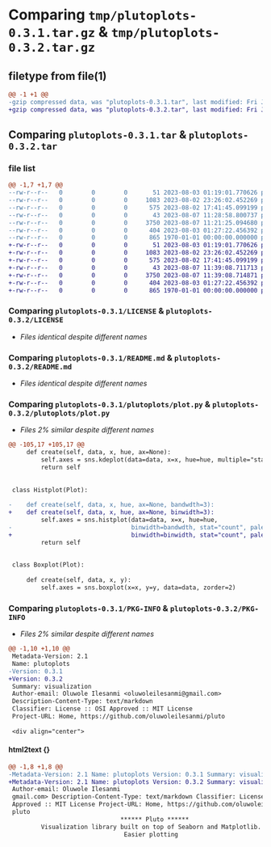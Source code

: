 # Comparing `tmp/plutoplots-0.3.1.tar.gz` & `tmp/plutoplots-0.3.2.tar.gz`

## filetype from file(1)

```diff
@@ -1 +1 @@
-gzip compressed data, was "plutoplots-0.3.1.tar", last modified: Fri Jan  1 00:00:00 2016, max compression
+gzip compressed data, was "plutoplots-0.3.2.tar", last modified: Fri Jan  1 00:00:00 2016, max compression
```

## Comparing `plutoplots-0.3.1.tar` & `plutoplots-0.3.2.tar`

### file list

```diff
@@ -1,7 +1,7 @@
--rw-r--r--   0        0        0       51 2023-08-03 01:19:01.770626 plutoplots-0.3.1/.gitignore
--rw-r--r--   0        0        0     1083 2023-08-02 23:26:02.452269 plutoplots-0.3.1/LICENSE
--rw-r--r--   0        0        0      575 2023-08-02 17:41:45.099199 plutoplots-0.3.1/README.md
--rw-r--r--   0        0        0       43 2023-08-07 11:28:58.800737 plutoplots-0.3.1/plutoplots/__init__.py
--rw-r--r--   0        0        0     3750 2023-08-07 11:21:25.094680 plutoplots-0.3.1/plutoplots/plot.py
--rw-r--r--   0        0        0      404 2023-08-03 01:27:22.456392 plutoplots-0.3.1/pyproject.toml
--rw-r--r--   0        0        0      865 1970-01-01 00:00:00.000000 plutoplots-0.3.1/PKG-INFO
+-rw-r--r--   0        0        0       51 2023-08-03 01:19:01.770626 plutoplots-0.3.2/.gitignore
+-rw-r--r--   0        0        0     1083 2023-08-02 23:26:02.452269 plutoplots-0.3.2/LICENSE
+-rw-r--r--   0        0        0      575 2023-08-02 17:41:45.099199 plutoplots-0.3.2/README.md
+-rw-r--r--   0        0        0       43 2023-08-07 11:39:08.711713 plutoplots-0.3.2/plutoplots/__init__.py
+-rw-r--r--   0        0        0     3750 2023-08-07 11:39:08.714871 plutoplots-0.3.2/plutoplots/plot.py
+-rw-r--r--   0        0        0      404 2023-08-03 01:27:22.456392 plutoplots-0.3.2/pyproject.toml
+-rw-r--r--   0        0        0      865 1970-01-01 00:00:00.000000 plutoplots-0.3.2/PKG-INFO
```

### Comparing `plutoplots-0.3.1/LICENSE` & `plutoplots-0.3.2/LICENSE`

 * *Files identical despite different names*

### Comparing `plutoplots-0.3.1/README.md` & `plutoplots-0.3.2/README.md`

 * *Files identical despite different names*

### Comparing `plutoplots-0.3.1/plutoplots/plot.py` & `plutoplots-0.3.2/plutoplots/plot.py`

 * *Files 2% similar despite different names*

```diff
@@ -105,17 +105,17 @@
     def create(self, data, x, hue, ax=None):
         self.axes = sns.kdeplot(data=data, x=x, hue=hue, multiple="stack", ax=ax, zorder=2)
         return self
 
 
 class Histplot(Plot):
 
-    def create(self, data, x, hue, ax=None, bandwdth=3):
+    def create(self, data, x, hue, ax=None, binwidth=3):
         self.axes = sns.histplot(data=data, x=x, hue=hue,
-                                 binwidth=bandwdth, stat="count", palette="Set2", ax=ax, zorder=2)
+                                 binwidth=binwidth, stat="count", palette="Set2", ax=ax, zorder=2)
         return self
 
 
 class Boxplot(Plot):
 
     def create(self, data, x, y):
         self.axes = sns.boxplot(x=x, y=y, data=data, zorder=2)
```

### Comparing `plutoplots-0.3.1/PKG-INFO` & `plutoplots-0.3.2/PKG-INFO`

 * *Files 2% similar despite different names*

```diff
@@ -1,10 +1,10 @@
 Metadata-Version: 2.1
 Name: plutoplots
-Version: 0.3.1
+Version: 0.3.2
 Summary: visualization 
 Author-email: Oluwole Ilesanmi <oluwoleilesanmi@gmail.com>
 Description-Content-Type: text/markdown
 Classifier: License :: OSI Approved :: MIT License
 Project-URL: Home, https://github.com/oluwoleilesanmi/pluto
 
 <div align="center">
```

#### html2text {}

```diff
@@ -1,8 +1,8 @@
-Metadata-Version: 2.1 Name: plutoplots Version: 0.3.1 Summary: visualization
+Metadata-Version: 2.1 Name: plutoplots Version: 0.3.2 Summary: visualization
 Author-email: Oluwole Ilesanmi
 gmail.com> Description-Content-Type: text/markdown Classifier: License :: OSI
 Approved :: MIT License Project-URL: Home, https://github.com/oluwoleilesanmi/
 pluto
                               ****** Pluto ******
         Visualization library built on top of Seaborn and Matplotlib.
                                Easier plotting
```

